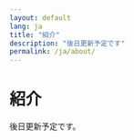 ```yaml
---
layout: default
lang: ja
title: "紹介"
description: "後日更新予定です"
permalink: /ja/about/
---
```


<div class="page-content">
  <div class="container">
    <div class="hero">
      <div class="hero-content">
        <h1>紹介</h1>
        <p>後日更新予定です。</p>
      </div>
    </div>
  </div>
</div>
